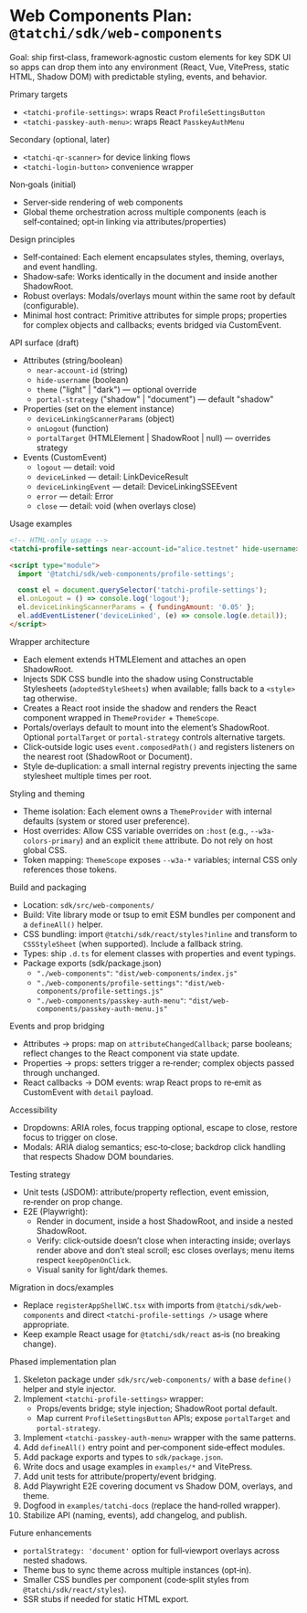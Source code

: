 # Web Components Plan: `@tatchi/sdk/web-components`

Goal: ship first‑class, framework‑agnostic custom elements for key SDK UI so apps can drop them into any environment (React, Vue, VitePress, static HTML, Shadow DOM) with predictable styling, events, and behavior.

Primary targets
- `<tatchi-profile-settings>`: wraps React `ProfileSettingsButton`
- `<tatchi-passkey-auth-menu>`: wraps React `PasskeyAuthMenu`

Secondary (optional, later)
- `<tatchi-qr-scanner>` for device linking flows
- `<tatchi-login-button>` convenience wrapper

Non‑goals (initial)
- Server‑side rendering of web components
- Global theme orchestration across multiple components (each is self‑contained; opt‑in linking via attributes/properties)

Design principles
- Self‑contained: Each element encapsulates styles, theming, overlays, and event handling.
- Shadow‑safe: Works identically in the document and inside another ShadowRoot.
- Robust overlays: Modals/overlays mount within the same root by default (configurable).
- Minimal host contract: Primitive attributes for simple props; properties for complex objects and callbacks; events bridged via CustomEvent.

API surface (draft)
- Attributes (string/boolean)
  - `near-account-id` (string)
  - `hide-username` (boolean)
  - `theme` ("light" | "dark") — optional override
  - `portal-strategy` ("shadow" | "document") — default "shadow"
- Properties (set on the element instance)
  - `deviceLinkingScannerParams` (object)
  - `onLogout` (function)
  - `portalTarget` (HTMLElement | ShadowRoot | null) — overrides strategy
- Events (CustomEvent)
  - `logout` — detail: void
  - `deviceLinked` — detail: LinkDeviceResult
  - `deviceLinkingEvent` — detail: DeviceLinkingSSEEvent
  - `error` — detail: Error
  - `close` — detail: void (when overlays close)

Usage examples
```html
<!-- HTML‑only usage -->
<tatchi-profile-settings near-account-id="alice.testnet" hide-username></tatchi-profile-settings>

<script type="module">
  import '@tatchi/sdk/web-components/profile-settings';

  const el = document.querySelector('tatchi-profile-settings');
  el.onLogout = () => console.log('logout');
  el.deviceLinkingScannerParams = { fundingAmount: '0.05' };
  el.addEventListener('deviceLinked', (e) => console.log(e.detail));
</script>
```

Wrapper architecture
- Each element extends HTMLElement and attaches an open ShadowRoot.
- Injects SDK CSS bundle into the shadow using Constructable Stylesheets (`adoptedStyleSheets`) when available; falls back to a `<style>` tag otherwise.
- Creates a React root inside the shadow and renders the React component wrapped in `ThemeProvider` + `ThemeScope`.
- Portals/overlays default to mount into the element’s ShadowRoot. Optional `portalTarget` or `portal-strategy` controls alternative targets.
- Click‑outside logic uses `event.composedPath()` and registers listeners on the nearest root (ShadowRoot or Document).
- Style de‑duplication: a small internal registry prevents injecting the same stylesheet multiple times per root.

Styling and theming
- Theme isolation: Each element owns a `ThemeProvider` with internal defaults (system or stored user preference).
- Host overrides: Allow CSS variable overrides on `:host` (e.g., `--w3a-colors-primary`) and an explicit `theme` attribute. Do not rely on host global CSS.
- Token mapping: `ThemeScope` exposes `--w3a-*` variables; internal CSS only references those tokens.

Build and packaging
- Location: `sdk/src/web-components/`
- Build: Vite library mode or tsup to emit ESM bundles per component and a `defineAll()` helper.
- CSS bundling: import `@tatchi/sdk/react/styles?inline` and transform to `CSSStyleSheet` (when supported). Include a fallback string.
- Types: ship `.d.ts` for element classes with properties and event typings.
- Package exports (sdk/package.json)
  - `"./web-components"`: `"dist/web-components/index.js"`
  - `"./web-components/profile-settings"`: `"dist/web-components/profile-settings.js"`
  - `"./web-components/passkey-auth-menu"`: `"dist/web-components/passkey-auth-menu.js"`

Events and prop bridging
- Attributes → props: map on `attributeChangedCallback`; parse booleans; reflect changes to the React component via state update.
- Properties → props: setters trigger a re‑render; complex objects passed through unchanged.
- React callbacks → DOM events: wrap React props to re‑emit as CustomEvent with `detail` payload.

Accessibility
- Dropdowns: ARIA roles, focus trapping optional, escape to close, restore focus to trigger on close.
- Modals: ARIA dialog semantics; esc‑to‑close; backdrop click handling that respects Shadow DOM boundaries.

Testing strategy
- Unit tests (JSDOM): attribute/property reflection, event emission, re‑render on prop change.
- E2E (Playwright):
  - Render in document, inside a host ShadowRoot, and inside a nested ShadowRoot.
  - Verify: click‑outside doesn’t close when interacting inside; overlays render above and don’t steal scroll; esc closes overlays; menu items respect `keepOpenOnClick`.
  - Visual sanity for light/dark themes.

Migration in docs/examples
- Replace `registerAppShellWC.tsx` with imports from `@tatchi/sdk/web-components` and direct `<tatchi-profile-settings />` usage where appropriate.
- Keep example React usage for `@tatchi/sdk/react` as‑is (no breaking change).

Phased implementation plan
1) Skeleton package under `sdk/src/web-components/` with a base `define()` helper and style injector.
2) Implement `<tatchi-profile-settings>` wrapper:
   - Props/events bridge; style injection; ShadowRoot portal default.
   - Map current `ProfileSettingsButton` APIs; expose `portalTarget` and `portal-strategy`.
3) Implement `<tatchi-passkey-auth-menu>` wrapper with the same patterns.
4) Add `defineAll()` entry point and per‑component side‑effect modules.
5) Add package exports and types to `sdk/package.json`.
6) Write docs and usage examples in `examples/*` and VitePress.
7) Add unit tests for attribute/property/event bridging.
8) Add Playwright E2E covering document vs Shadow DOM, overlays, and theme.
9) Dogfood in `examples/tatchi-docs` (replace the hand‑rolled wrapper).
10) Stabilize API (naming, events), add changelog, and publish.

Future enhancements
- `portalStrategy: 'document'` option for full‑viewport overlays across nested shadows.
- Theme bus to sync theme across multiple instances (opt‑in).
- Smaller CSS bundles per component (code‑split styles from `@tatchi/sdk/react/styles`).
- SSR stubs if needed for static HTML export.

